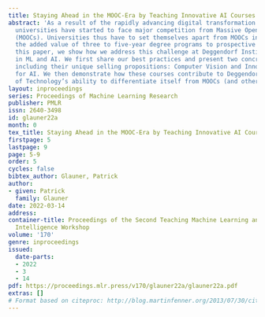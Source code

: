 ```yaml
---
title: Staying Ahead in the MOOC-Era by Teaching Innovative AI Courses
abstract: 'As a result of the rapidly advancing digital transformation of teaching,
  universities have started to face major competition from Massive Open Online Courses
  (MOOCs). Universities thus have to set themselves apart from MOOCs in order to justify
  the added value of three to five-year degree programs to prospective students. In
  this paper, we show how we address this challenge at Deggendorf Institute of Technology
  in ML and AI. We first share our best practices and present two concrete courses
  including their unique selling propositions: Computer Vision and Innovation Management
  for AI. We then demonstrate how these courses contribute to Deggendorf Institute
  of Technology’s ability to differentiate itself from MOOCs (and other universities).'
layout: inproceedings
series: Proceedings of Machine Learning Research
publisher: PMLR
issn: 2640-3498
id: glauner22a
month: 0
tex_title: Staying Ahead in the MOOC-Era by Teaching Innovative AI Courses
firstpage: 5
lastpage: 9
page: 5-9
order: 5
cycles: false
bibtex_author: Glauner, Patrick
author:
- given: Patrick
  family: Glauner
date: 2022-03-14
address:
container-title: Proceedings of the Second Teaching Machine Learning and Artificial
  Intelligence Workshop
volume: '170'
genre: inproceedings
issued:
  date-parts:
  - 2022
  - 3
  - 14
pdf: https://proceedings.mlr.press/v170/glauner22a/glauner22a.pdf
extras: []
# Format based on citeproc: http://blog.martinfenner.org/2013/07/30/citeproc-yaml-for-bibliographies/
---
```

